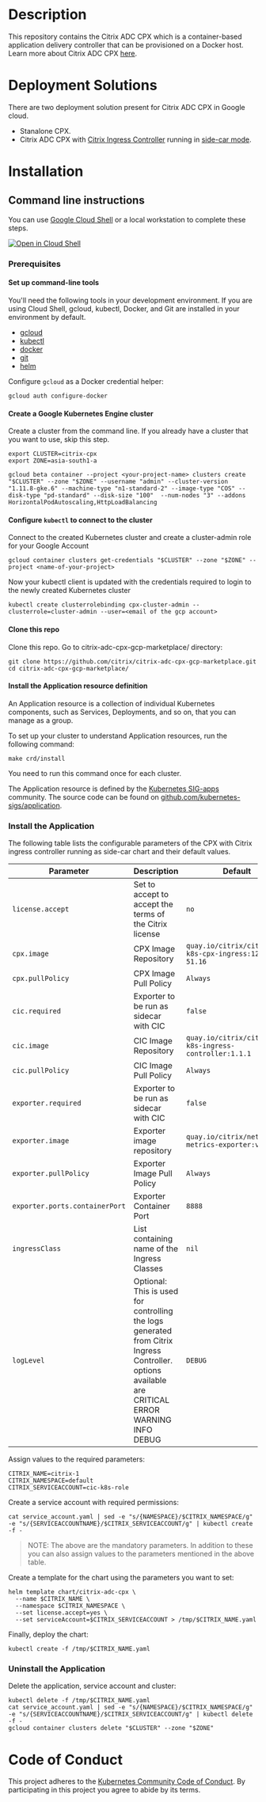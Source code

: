 # **Description**

This repository contains the Citrix ADC CPX which is a container-based application delivery controller that can be provisioned on a Docker host. Learn more about Citrix ADC CPX [here](https://docs.citrix.com/en-us/citrix-adc-cpx/12-1/about.html).

# **Deployment Solutions**

There are two deployment solution present for Citrix ADC CPX in Google cloud.

* Stanalone CPX.
* Citrix ADC CPX with [Citrix Ingress Controller](https://github.com/citrix/citrix-k8s-ingress-controller) running in [side-car mode](https://kubernetes.io/docs/concepts/workloads/pods/pod-overview/).

# **Installation**
## **Command line instructions**
You can use [Google Cloud Shell](https://cloud.google.com/shell/) or a local
workstation to complete these steps.

[![Open in Cloud Shell](http://gstatic.com/cloudssh/images/open-btn.svg)](https://console.cloud.google.com/cloudshell/editor?cloudshell_git_repo=https://github.com/GoogleCloudPlatform/click-to-deploy&cloudshell_working_dir=k8s/jenkins)

### Prerequisites
#### Set up command-line tools
You'll need the following tools in your development environment. If you are using Cloud Shell, gcloud, kubectl, Docker, and Git are installed in your environment by default.

* [gcloud](https://cloud.google.com/sdk/gcloud/)
* [kubectl](https://kubernetes.io/docs/reference/kubectl/overview/)
* [docker](https://docs.docker.com/install/)
* [git](https://git-scm.com/book/en/v2/Getting-Started-Installing-Git)
* [helm](https://helm.sh)

Configure `gcloud` as a Docker credential helper:

```shell
gcloud auth configure-docker
```

#### Create a Google Kubernetes Engine cluster
Create a cluster from the command line. If you already have a cluster that you
want to use, skip this step.
```shell
export CLUSTER=citrix-cpx
export ZONE=asia-south1-a
```
```shell
gcloud beta container --project <your-project-name> clusters create "$CLUSTER" --zone "$ZONE" --username "admin" --cluster-version "1.11.8-gke.6" --machine-type "n1-standard-2" --image-type "COS" --disk-type "pd-standard" --disk-size "100"  --num-nodes "3" --addons HorizontalPodAutoscaling,HttpLoadBalancing
```

#### Configure `kubectl` to connect to the cluster
Connect to the created Kubernetes cluster and create a cluster-admin role for your Google Account

```shell
gcloud container clusters get-credentials "$CLUSTER" --zone "$ZONE" --project <name-of-your-project>
```
Now your kubectl client is updated with the credentials required to login to the newly created Kubernetes cluster

```shell
kubectl create clusterrolebinding cpx-cluster-admin --clusterrole=cluster-admin --user=<email of the gcp account>
```

#### Clone this repo
Clone this repo. Go to citrix-adc-cpx-gcp-marketplace/ directory:
```shell
git clone https://github.com/citrix/citrix-adc-cpx-gcp-marketplace.git
cd citrix-adc-cpx-gcp-marketplace/
```

#### Install the Application resource definition
An Application resource is a collection of individual Kubernetes components,
such as Services, Deployments, and so on, that you can manage as a group.

To set up your cluster to understand Application resources, run the following
command:
```shell
make crd/install
```
You need to run this command once for each cluster.

The Application resource is defined by the
[Kubernetes SIG-apps](https://github.com/kubernetes/community/tree/master/sig-apps)
community. The source code can be found on
[github.com/kubernetes-sigs/application](https://github.com/kubernetes-sigs/application).

### **Install the Application**

The following table lists the configurable parameters of the CPX with Citrix ingress controller running as side-car chart and their default values.

| Parameter | Description | Default |
| --------- | ----------- | ------- |
|```license.accept```|Set to accept to accept the terms of the Citrix license| ```no``` |
|```cpx.image```| CPX Image Repository| ```quay.io/citrix/citrix-k8s-cpx-ingress:12.1-51.16```|
|```cpx.pullPolicy```| CPX Image Pull Policy  | ```Always``` |
|```cic.required```| Exporter to be run as sidecar with CIC|```false```|
|```cic.image```| CIC Image Repository| ```quay.io/citrix/citrix-k8s-ingress-controller:1.1.1```|
|```cic.pullPolicy```| CIC Image Pull Policy  | ```Always``` |
|```exporter.required```| Exporter to be run as sidecar with CIC|```false```|
|```exporter.image```| Exporter image repository|```quay.io/citrix/netscaler-metrics-exporter:v1.0.4 ```|
|```exporter.pullPolicy```| Exporter Image Pull Policy|```Always```|
|```exporter.ports.containerPort```| Exporter Container Port|```8888```|
|```ingressClass```| List containing name of the Ingress Classes  | ```nil``` |
|```logLevel```|Optional: This is used for controlling the logs generated from Citrix Ingress Controller. options available are CRITICAL ERROR WARNING INFO DEBUG |```DEBUG```|

Assign values to the required parameters:
```shell
CITRIX_NAME=citrix-1
CITRIX_NAMESPACE=default
CITRIX_SERVICEACCOUNT=cic-k8s-role
```

Create a service account with required permissions:
```shell
cat service_account.yaml | sed -e "s/{NAMESPACE}/$CITRIX_NAMESPACE/g" -e "s/{SERVICEACCOUNTNAME}/$CITRIX_SERVICEACCOUNT/g" | kubectl create -f -
```

> NOTE: The above are the mandatory parameters. In addition to these you can also assign values to the parameters mentioned in the above table.

Create a template for the chart using the parameters you want to set:
```
helm template chart/citrix-adc-cpx \
  --name $CITRIX_NAME \
  --namespace $CITRIX_NAMESPACE \
  --set license.accept=yes \
  --set serviceAccount=$CITRIX_SERVICEACCOUNT > /tmp/$CITRIX_NAME.yaml
```

Finally, deploy the chart:
```shell
kubectl create -f /tmp/$CITRIX_NAME.yaml
```

### **Uninstall the Application**
Delete the application, service account and cluster:
```shell
kubectl delete -f /tmp/$CITRIX_NAME.yaml
cat service_account.yaml | sed -e "s/{NAMESPACE}/$CITRIX_NAMESPACE/g" -e "s/{SERVICEACCOUNTNAME}/$CITRIX_SERVICEACCOUNT/g" | kubectl delete -f -
gcloud container clusters delete "$CLUSTER" --zone "$ZONE"
```

# **Code of Conduct**
This project adheres to the [Kubernetes Community Code of Conduct](https://github.com/kubernetes/community/blob/master/code-of-conduct.md). By participating in this project you agree to abide by its terms.

